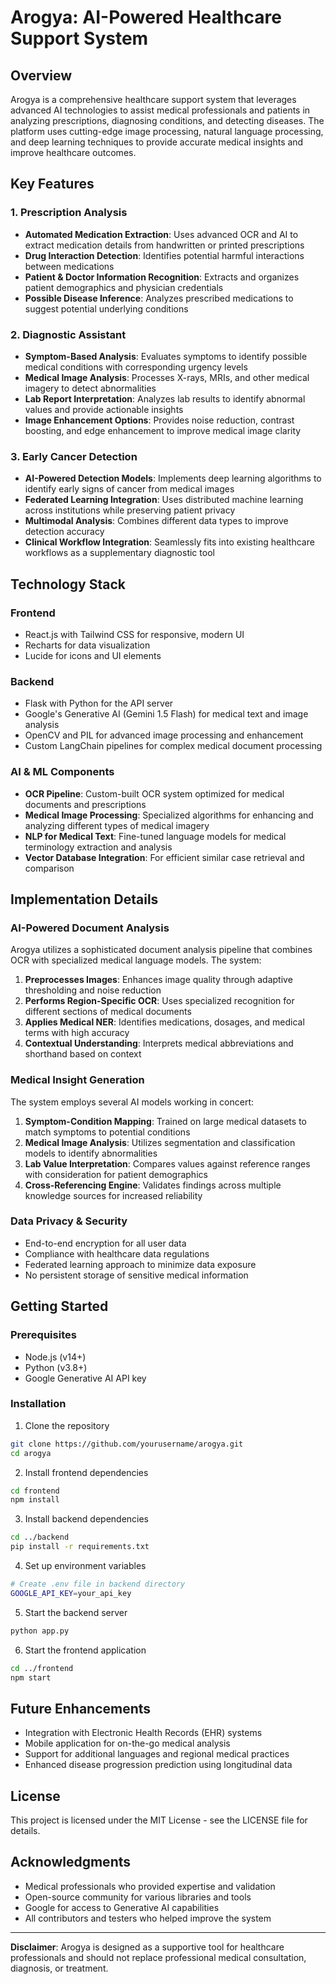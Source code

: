 # Arogya: AI-Powered Healthcare Support System

## Overview

Arogya is a comprehensive healthcare support system that leverages advanced AI technologies to assist medical professionals and patients in analyzing prescriptions, diagnosing conditions, and detecting diseases. The platform uses cutting-edge image processing, natural language processing, and deep learning techniques to provide accurate medical insights and improve healthcare outcomes.

## Key Features

### 1. Prescription Analysis
- **Automated Medication Extraction**: Uses advanced OCR and AI to extract medication details from handwritten or printed prescriptions
- **Drug Interaction Detection**: Identifies potential harmful interactions between medications
- **Patient & Doctor Information Recognition**: Extracts and organizes patient demographics and physician credentials
- **Possible Disease Inference**: Analyzes prescribed medications to suggest potential underlying conditions

### 2. Diagnostic Assistant
- **Symptom-Based Analysis**: Evaluates symptoms to identify possible medical conditions with corresponding urgency levels
- **Medical Image Analysis**: Processes X-rays, MRIs, and other medical imagery to detect abnormalities
- **Lab Report Interpretation**: Analyzes lab results to identify abnormal values and provide actionable insights
- **Image Enhancement Options**: Provides noise reduction, contrast boosting, and edge enhancement to improve medical image clarity

### 3. Early Cancer Detection
- **AI-Powered Detection Models**: Implements deep learning algorithms to identify early signs of cancer from medical images
- **Federated Learning Integration**: Uses distributed machine learning across institutions while preserving patient privacy
- **Multimodal Analysis**: Combines different data types to improve detection accuracy
- **Clinical Workflow Integration**: Seamlessly fits into existing healthcare workflows as a supplementary diagnostic tool

## Technology Stack

### Frontend
- React.js with Tailwind CSS for responsive, modern UI
- Recharts for data visualization
- Lucide for icons and UI elements

### Backend
- Flask with Python for the API server
- Google's Generative AI (Gemini 1.5 Flash) for medical text and image analysis
- OpenCV and PIL for advanced image processing and enhancement
- Custom LangChain pipelines for complex medical document processing

### AI & ML Components
- **OCR Pipeline**: Custom-built OCR system optimized for medical documents and prescriptions
- **Medical Image Processing**: Specialized algorithms for enhancing and analyzing different types of medical imagery
- **NLP for Medical Text**: Fine-tuned language models for medical terminology extraction and analysis
- **Vector Database Integration**: For efficient similar case retrieval and comparison

## Implementation Details

### AI-Powered Document Analysis
Arogya utilizes a sophisticated document analysis pipeline that combines OCR with specialized medical language models. The system:

1. **Preprocesses Images**: Enhances image quality through adaptive thresholding and noise reduction
2. **Performs Region-Specific OCR**: Uses specialized recognition for different sections of medical documents
3. **Applies Medical NER**: Identifies medications, dosages, and medical terms with high accuracy
4. **Contextual Understanding**: Interprets medical abbreviations and shorthand based on context

### Medical Insight Generation
The system employs several AI models working in concert:

1. **Symptom-Condition Mapping**: Trained on large medical datasets to match symptoms to potential conditions
2. **Medical Image Analysis**: Utilizes segmentation and classification models to identify abnormalities
3. **Lab Value Interpretation**: Compares values against reference ranges with consideration for patient demographics
4. **Cross-Referencing Engine**: Validates findings across multiple knowledge sources for increased reliability

### Data Privacy & Security
- End-to-end encryption for all user data
- Compliance with healthcare data regulations
- Federated learning approach to minimize data exposure
- No persistent storage of sensitive medical information

## Getting Started

### Prerequisites
- Node.js (v14+)
- Python (v3.8+)
- Google Generative AI API key

### Installation

1. Clone the repository
```bash
git clone https://github.com/yourusername/arogya.git
cd arogya
```

2. Install frontend dependencies
```bash
cd frontend
npm install
```

3. Install backend dependencies
```bash
cd ../backend
pip install -r requirements.txt
```

4. Set up environment variables
```bash
# Create .env file in backend directory
GOOGLE_API_KEY=your_api_key
```

5. Start the backend server
```bash
python app.py
```

6. Start the frontend application
```bash
cd ../frontend
npm start
```

## Future Enhancements

- Integration with Electronic Health Records (EHR) systems
- Mobile application for on-the-go medical analysis
- Support for additional languages and regional medical practices
- Enhanced disease progression prediction using longitudinal data

## License

This project is licensed under the MIT License - see the LICENSE file for details.

## Acknowledgments

- Medical professionals who provided expertise and validation
- Open-source community for various libraries and tools
- Google for access to Generative AI capabilities
- All contributors and testers who helped improve the system

---

**Disclaimer**: Arogya is designed as a supportive tool for healthcare professionals and should not replace professional medical consultation, diagnosis, or treatment.
